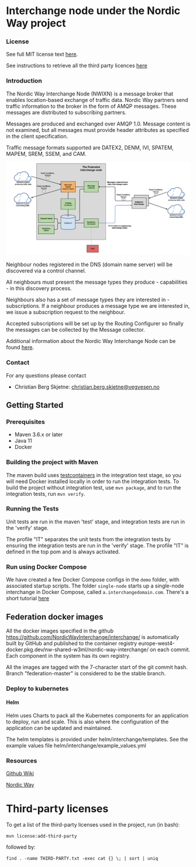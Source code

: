 Interchange node under the Nordic Way project
====

### License
See full MIT license text [here](license.md).

See instructions to retrieve all the third party licences [here](#third-party-licenses)

### Introduction
The Nordic Way Interchange Node (NWIXN) is a message broker that
enables location-based exchange of traffic data. Nordic Way partners send traffic information
to the broker in the form of AMQP messages. These messages are distributed to subscribing partners.

Messages are produced and exchanged over AMQP 1.0. Message content is not examined, but all messages must provide 
header attributes as specified in the client specification. 

Traffic message formats supported are DATEX2, DENM, IVI, SPATEM, MAPEM, SREM, SSEM, and CAM.  

![Interchange architecture](/diagrams/updated_federated_node.png)

Neighbour nodes registered in the DNS (domain name server) will be discovered via a control channel.

All neighbours must present the message types they produce - capabilities - in this discovery process.

Neighbours also has a set of message types they are interested in - subscriptions. 
If a neighbour produces a message type we are interested in, we issue a subscription request to the neighbour.

Accepted subscriptions will be set up by the Routing Configurer so finally the messages can be collected by the Message collector.

Additional information about the Nordic Way Interchange Node can be found [here](https://www.nordicway.net/).

### Contact
For any questions please contact
* Christian Berg Skjetne: christian.berg.skjetne@vegvesen.no

## Getting Started

### Prerequisites
* Maven 3.6.x or later
* Java 11
* Docker 

### Building the project with Maven
The maven build uses [testcontainers](https://www.testcontainers.org/) in the integration test stage, so you will need Docker installed locally
in order to run the integration tests.
To build the project without integration test, use `mvn package`, and to run the integration tests, run `mvn verify`.

### Running the Tests
Unit tests are run in the maven 'test' stage, and integration tests are run in the 'verify' stage.

The profile "IT" separates the unit tests from the integration tests by ensuring the integration tests are run in the 'verify' stage. 
The profile "IT" is defined in the top pom and is always activated.

### Run using Docker Compose

We have created a few Docker Compose configs in the `demo` folder, with associated startup scripts.
The folder `single-node` starts up a single-node interchange in Docker Compose, called `a.interchangedomain.com`.
There's a short tutorial [here](demo/single-node/README.md)



## Federation docker images
All the docker images specified in the github https://github.com/NordicWayInterchange/interchange/
is automatically built by GitHub and published to the container registry europe-west4-docker.pkg.dev/nw-shared-w3ml/nordic-way-interchange/ on
each commit. Each component in the system has its own registry.

All the images are tagged with the 7-character start of the git commit hash. Branch "federation-master" is considered to be the stable branch.

### Deploy to kubernetes 
#### Helm
Helm uses Charts to pack all the Kubernetes components for an application to deploy, run and scale. This is also where 
the configuration of the application can be updated and maintained.

The helm templates is provided under helm/interchange/templates. 
See the example values file helm/interchange/example_values.yml 

### Resources
[Github Wiki](https://github.com/NordicWayInterchange/interchange/wiki)

[Nordic Way](https://www.nordicway.net/)

# Third-party licenses 
To get a list of the third-party licenses used in the project, run (in bash):
```
mvn license:add-third-party
```

followed by:
```
find . -name THIRD-PARTY.txt -exec cat {} \; | sort | uniq 
``` 

